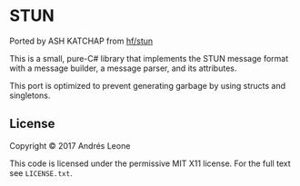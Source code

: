 STUN
====
Ported by ASH KATCHAP from [hf/stun](https://github.com/hf/stun)

This is a small, pure-C# library that implements the STUN message format with a message builder, a message parser, and its attributes.

This port is optimized to prevent generating garbage by using structs and singletons.

## License

Copyright &copy; 2017 Andrés Leone

This code is licensed under the permissive MIT X11 license. For the full text
see `LICENSE.txt`.
